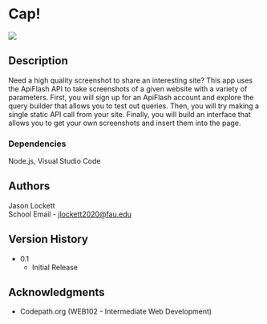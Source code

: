 # Cap!
![](https://github.com/jasonthejiraffe/cap/blob/main/cap.gif)
## Description

Need a high quality screenshot to share an interesting site? This app uses the ApiFlash API to take screenshots of a given website with a variety of parameters. First, you will sign up for an ApiFlash account and explore the query builder that allows you to test out queries. Then, you will try making a single static API call from your site. Finally, you will build an interface that allows you to get your own screenshots and insert them into the page.

### Dependencies

Node.js, Visual Studio Code

## Authors

Jason Lockett  
School Email - jlockett2020@fau.edu

## Version History

* 0.1
    * Initial Release

## Acknowledgments

* Codepath.org (WEB102 - Intermediate Web Development)

